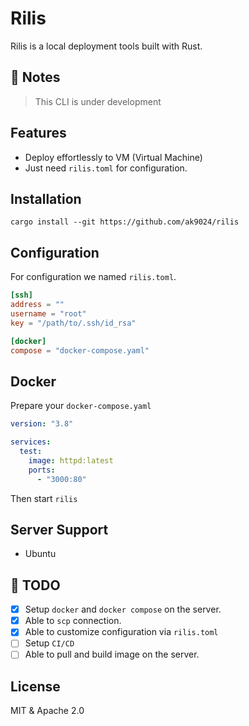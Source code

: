 # Rilis

Rilis is a local deployment tools built with Rust.

## 🚧 Notes

> This CLI is under development

## Features

- Deploy effortlessly to VM (Virtual Machine)
- Just need `rilis.toml` for configuration.

## Installation

```shell
cargo install --git https://github.com/ak9024/rilis
```

## Configuration

For configuration we named `rilis.toml`.

```toml
[ssh]
address = ""
username = "root"
key = "/path/to/.ssh/id_rsa"

[docker]
compose = "docker-compose.yaml"
```

## Docker

Prepare your `docker-compose.yaml`

```yaml
version: "3.8"

services:
  test:
    image: httpd:latest
    ports:
      - "3000:80"
```

Then start `rilis`

## Server Support

- Ubuntu

## 🚧 TODO

- [x] Setup `docker` and `docker compose` on the server.
- [x] Able to `scp` connection.
- [x] Able to customize configuration via `rilis.toml`
- [ ] Setup `CI/CD`
- [ ] Able to pull and build image on the server.

## License

MIT & Apache 2.0

